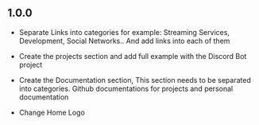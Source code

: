 ## 1.0.0

- Separate Links into categories for example:  Streaming Services, Development, Social Networks.. And add links into each of them

- Create the projects section and add full example with the Discord Bot project

- Create the Documentation section, This section needs to be separated into categories. Github documentations for projects and personal documentation

- Change Home Logo